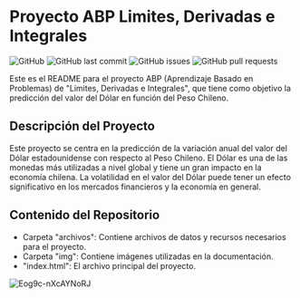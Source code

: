 # Proyecto ABP Limites, Derivadas e Integrales

![GitHub](https://img.shields.io/github/license/TuUsuario/TuRepositorio)
![GitHub last commit](https://img.shields.io/github/last-commit/TuUsuario/TuRepositorio)
![GitHub issues](https://img.shields.io/github/issues/TuUsuario/TuRepositorio)
![GitHub pull requests](https://img.shields.io/github/issues-pr/TuUsuario/TuRepositorio)

Este es el README para el proyecto ABP (Aprendizaje Basado en Problemas) de "Limites, Derivadas e Integrales", que tiene como objetivo la predicción del valor del Dólar en función del Peso Chileno.

## Descripción del Proyecto

Este proyecto se centra en la predicción de la variación anual del valor del Dólar estadounidense con respecto al Peso Chileno. El Dólar es una de las monedas más utilizadas a nivel global y tiene un gran impacto en la economía chilena. La volatilidad en el valor del Dólar puede tener un efecto significativo en los mercados financieros y la economía en general.

## Contenido del Repositorio

- Carpeta "archivos": Contiene archivos de datos y recursos necesarios para el proyecto.
- Carpeta "img": Contiene imágenes utilizadas en la documentación.
- "index.html": El archivo principal del proyecto.

![Eog9c-nXcAYNoRJ](https://github.com/ktxjm/abp/assets/95763487/6c45c334-2300-4e0d-9557-055cc7133140)

